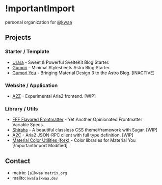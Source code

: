 # !mportantImport

personal organization for [@kwaa](https://github.com/kwaa)

## Projects

### Starter / Template

- [Urara](https://github.com/importantimport/urara) - Sweet & Powerful SvelteKit Blog Starter.
- [Gumori](https://github.com/importantimport/gumori) - Minimal Stylesheets Astro Blog Starter.
- [Gumori You](https://github.com/importantimport/gumori-you) - Bringing Material Design 3 to the Astro Blog. [INACTIVE]

### Website / Application

- [A2Z](https://github.com/importantimport/a2/tree/main/z) - Experimental Aria2 frontend. [WIP]

### Library / Utils

- [FFF Flavored Frontmatter](https://github.com/importantimport/fff) - Yet Another Opinionated Frontmatter Variable Specs.
- [Shiraha](https://github.com/importantimport/shiraha) - A beautiful classless CSS theme/framework with Sugar. [WIP]
- [A2C](https://github.com/importantimport/a2/tree/main/c) - Aria2 JSON-RPC client with full type definition. [WIP]
- [Material Color Utilities (fork)](https://github.com/importantimport/material-color-utilities) - Color libraries for Material You [!mportantImport Modified]

## Contact

- matrix: `[a]kwaa:matrix.org`
- mailto: `kwa[a]kwaa.dev`

